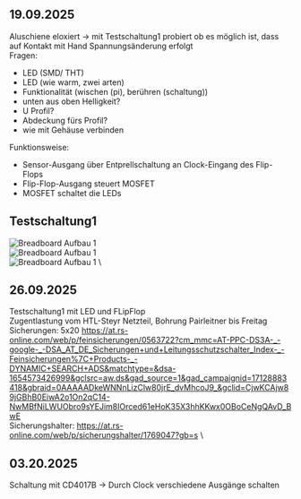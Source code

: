 ## 19.09.2025
Aluschiene eloxiert -> mit Testschaltung1 probiert ob es möglich ist, dass auf Kontakt mit Hand Spannungsänderung erfolgt \
Fragen:
- LED (SMD/ THT)
- LED (wie warm, zwei arten)
- Funktionalität (wischen (pi), berühren (schaltung))
- unten aus oben Helligkeit?
- U Profil?
- Abdeckung fürs Profil?
- wie mit Gehäuse verbinden

Funktionsweise:
- Sensor-Ausgang über Entprellschaltung an Clock-Eingang des Flip-Flops
- Flip-Flop-Ausgang steuert MOSFET
- MOSFET schaltet die LEDs


## Testschaltung1

![Breadboard Aufbau 1](images/Testschaltung1.00.png) \
![Breadboard Aufbau 1](images/Testschaltung1.01.png)  \
![Breadboard Aufbau 1](images/Testschaltung1.02.png)  \

## 26.09.2025
Testschaltung1 mit LED und FLipFlop \
Zugentlastung vom HTL-Steyr Netzteil, Bohrung Pairleitner bis Freitag \
Sicherungen: 5x20 https://at.rs-online.com/web/p/feinsicherungen/0563722?cm_mmc=AT-PPC-DS3A-_-google-_-DSA_AT_DE_Sicherungen+und+Leitungsschutzschalter_Index-_-Feinsicherungen%7C+Products-_-DYNAMIC+SEARCH+ADS&matchtype=&dsa-1654573426999&gclsrc=aw.ds&gad_source=1&gad_campaignid=17128883418&gbraid=0AAAAADkeWNNnLizClw80jrE_dvMhcoJ9_&gclid=CjwKCAjw89jGBhB0EiwA2o1On2qC14-NwMBfNiLWUObro9sYEJim8IOrced61eHoK35X3hhKKwx0OBoCeNgQAvD_BwE \
Sicherungshalter: https://at.rs-online.com/web/p/sicherungshalter/1769047?gb=s \

## 03.20.2025
Schaltung mit CD4017B -> Durch Clock verschiedene Ausgänge schalten
